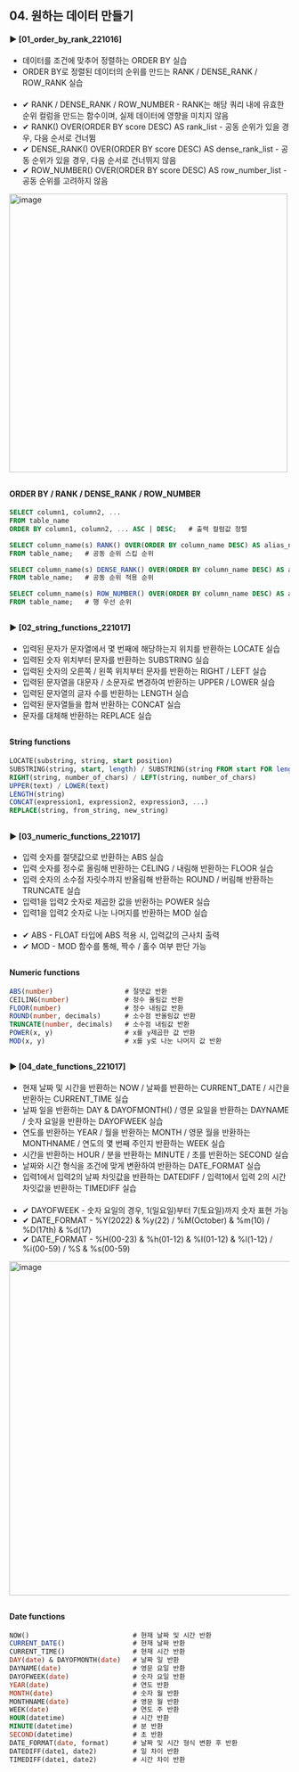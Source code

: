 ####  
## 04. 원하는 데이터 만들기  
#### ► [01_order_by_rank_221016]  
- 데이터를 조건에 맞추어 정렬하는 ORDER BY 실습  
- ORDER BY로 정렬된 데이터의 순위를 만드는 RANK / DENSE_RANK / ROW_RANK 실습  
####  
- ✔︎ RANK / DENSE_RANK / ROW_NUMBER - RANK는 해당 쿼리 내에 유효한 순위 컬럼을 만드는 함수이며, 실제 데이터에 영향을 미치지 않음  
- ✔︎ RANK() OVER(ORDER BY score DESC) AS rank_list - 공동 순위가 있을 경우, 다음 순서로 건너뜀  
- ✔︎ DENSE_RANK() OVER(ORDER BY score DESC) AS dense_rank_list - 공동 순위가 있을 경우, 다음 순서로 건너뛰지 않음  
- ✔︎ ROW_NUMBER() OVER(ORDER BY score DESC) AS row_number_list - 공동 순위를 고려하지 않음  
<img width="500" alt="image" src="https://user-images.githubusercontent.com/109773795/195994270-ce4c68be-1483-4939-8cc6-328cc050d27d.png">  
  
##
#### ORDER BY / RANK / DENSE_RANK / ROW_NUMBER
``` SQL
SELECT column1, column2, ...
FROM table_name
ORDER BY column1, column2, ... ASC | DESC;   # 출력 컬럼값 정렬
```
``` SQL
SELECT column_name(s) RANK() OVER(ORDER BY column_name DESC) AS alias_name
FROM table_name;   # 공동 순위 스킵 순위
```
``` SQL
SELECT column_name(s) DENSE_RANK() OVER(ORDER BY column_name DESC) AS alias_name
FROM table_name;   # 공동 순위 적용 순위
```
``` SQL
SELECT column_name(s) ROW_NUMBER() OVER(ORDER BY column_name DESC) AS alias_name
FROM table_name;   # 행 우선 순위
```
##
#### ► [02_string_functions_221017]  
- 입력된 문자가 문자열에서 몇 번째에 해당하는지 위치를 반환하는 LOCATE 실습  
- 입력된 숫자 위치부터 문자를 반환하는 SUBSTRING 실습  
- 입력된 숫자의 오른쪽 / 왼쪽 위치부터 문자를 반환하는 RIGHT / LEFT 실습  
- 입력된 문자열을 대문자 / 소문자로 변경하여 반환하는 UPPER / LOWER 실습  
- 입력된 문자열의 글자 수를 반환하는 LENGTH 실습  
- 입력된 문자열들을 합쳐 반환하는 CONCAT 실습  
- 문자를 대체해 반환하는 REPLACE 실습  
##
#### String functions
``` SQL
LOCATE(substring, string, start position)                                    # 문자 위치 반환
SUBSTRING(string, start, length) / SUBSTRING(string FROM start FOR length)   # 입력 숫자 위치부터 문자 반환
RIGHT(string, number_of_chars) / LEFT(string, number_of_chars)               # 오른쪽 / 왼쪽 문자 반환
UPPER(text) / LOWER(text)                                                    # 대문자 / 소문자 변경 문자열 반환
LENGTH(string)                                                               # 문자열 수 반환
CONCAT(expression1, expression2, expression3, ...)                           # 합친 문자열 반환
REPLACE(string, from_string, new_string)                                     # 문자 대체한 문자열 반환
```
##
#### ► [03_numeric_functions_221017]  
- 입력 숫자를 절댓값으로 반환하는 ABS 실습  
- 입력 숫자를 정수로 올림해 반환하는 CELING / 내림해 반환하는 FLOOR 실습  
- 입력 숫자의 소수점 자릿수까지 반올림해 반환하는 ROUND / 버림해 반환하는 TRUNCATE 실습  
- 입력1을 입력2 숫자로 제곱한 값을 반환하는 POWER 실습  
- 입력1을 입력2 숫자로 나눈 나머지를 반환하는 MOD 실습  
####  
- ✔︎ ABS - FLOAT 타입에 ABS 적용 시, 입력값의 근사치 출력  
- ✔︎ MOD - MOD 함수를 통해, 짝수 / 홀수 여부 판단 가능  
##
#### Numeric functions
``` SQL
ABS(number)                  # 절댓값 반환
CEILING(number)              # 정수 올림값 반환
FLOOR(number)                # 정수 내림값 반환
ROUND(number, decimals)      # 소수점 반올림값 반환
TRUNCATE(number, decimals)   # 소수점 내림값 반환
POWER(x, y)                  # x를 y제곱한 값 반환
MOD(x, y)                    # x를 y로 나눈 나머지 값 반환
```
##
#### ► [04_date_functions_221017]  
- 현재 날짜 및 시간을 반환하는 NOW / 날짜를 반환하는 CURRENT_DATE / 시간을 반환하는 CURRENT_TIME 실습  
- 날짜 일을 반환하는 DAY & DAYOFMONTH() / 영문 요일을 반환하는 DAYNAME / 숫자 요일을 반환하는 DAYOFWEEK 실습  
- 연도를 반환하는 YEAR / 월을 반환하는 MONTH / 영문 월을 반환하는 MONTHNAME / 연도의 몇 번째 주인지 반환하는 WEEK 실습  
- 시간을 반환하는 HOUR / 분을 반환하는 MINUTE / 초를 반환하는 SECOND 실습  
- 날짜와 시간 형식을 조건에 맞게 변환하여 반환하는 DATE_FORMAT 실습  
- 입력1에서 입력2의 날짜 차잇값을 반환하는 DATEDIFF / 입력1에서 입력 2의 시간 차잇값을 반환하는 TIMEDIFF 실습  
####  
- ✔︎ DAYOFWEEK - 숫자 요일의 경우, 1(일요일)부터 7(토요일)까지 숫자 표현 가능  
- ✔︎ DATE_FORMAT - %Y(2022) & %y(22) / %M(October) & %m(10) / %D(17th) & %d(17)  
- ✔︎ DATE_FORMAT - %H(00-23) & %h(01-12) & %I(01-12) & %l(1-12) / %i(00-59) / %S & %s(00-59)  
<img width="600" alt="image" src="https://user-images.githubusercontent.com/109773795/196056465-a0b4b38f-3856-4870-8fe3-7dec49d296eb.png">  
  
##
#### Date functions
``` SQL
NOW()                          # 현재 날짜 및 시간 반환
CURRENT_DATE()                 # 현재 날짜 반환
CURRENT_TIME()                 # 현재 시간 반환
DAY(date) & DAYOFMONTH(date)   # 날짜 일 반환
DAYNAME(date)                  # 영문 요일 반환
DAYOFWEEK(date)                # 숫자 요일 반환
YEAR(date)                     # 연도 반환
MONTH(date)                    # 숫자 월 반환
MONTHNAME(date)                # 영문 월 반환
WEEK(date)                     # 연도 주 반환
HOUR(datetime)                 # 시간 반환
MINUTE(datetime)               # 분 반환
SECOND(datetime)               # 초 반환
DATE_FORMAT(date, format)      # 날짜 및 시간 형식 변환 후 반환
DATEDIFF(date1, date2)         # 일 차이 반환
TIMEDIFF(date1, date2)         # 시간 차이 반환
```
####
